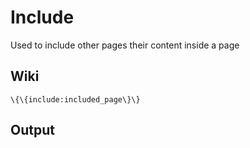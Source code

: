 Include
=======

Used to include other pages their content inside a page

Wiki
----

~~~~ {.sourceCode .python}
\{\{include:included_page\}\}
~~~~

Output
------
